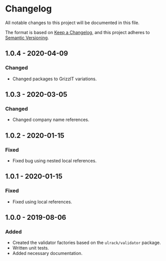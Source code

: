 # Changelog
All notable changes to this project will be documented in this file.

The format is based on [Keep a Changelog](https://keepachangelog.com/en/1.0.0/),
and this project adheres to [Semantic Versioning](https://semver.org/spec/v2.0.0.html).

## 1.0.4 - 2020-04-09
### Changed
- Changed packages to GrizzIT variations.

## 1.0.3 - 2020-03-05
### Changed
- Changed company name references.

## 1.0.2 - 2020-01-15
### Fixed
- Fixed bug using nested local references.

## 1.0.1 - 2020-01-15
### Fixed
- Fixed using local references.

## 1.0.0 - 2019-08-06
### Added
- Created the validator factories based on the `ulrack/validator` package.
- Written unit tests.
- Added necessary documentation.

[Unreleased]: https://github.com/ulrack/json-schema/compare/1.0.3...HEAD
[1.0.3]: https://github.com/ulrack/json-schema/compare/1.0.2...1.0.3
[1.0.2]: https://github.com/ulrack/json-schema/compare/1.0.1...1.0.2
[1.0.1]: https://github.com/ulrack/json-schema/compare/1.0.0...1.0.1
